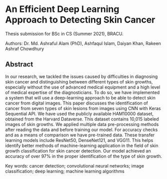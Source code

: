 # An Efficient Deep Learning Approach to Detecting Skin Cancer

Thesis submission for BSc in CS (Summer 2021), BRACU.

Authors: Dr. Md. Ashraful Alam (PhD), Ashfaqul Islam, Daiyan Khan, Rakeen Ashraf Chowdhury

Abstract 
-----------------------------------------------------------------------------------------------------------------------
In our research, we tackled the issues caused by difficulties in diagnosing skin cancer and distinguishing between different types of skin growths, especially without the use of advanced medical equipment and a high level of medical expertise of the diagnosticians. To do so, we have implemented a system that will use a deep-learning approach to be able to detect skin cancer from digital images. This paper discusses the identification of cancer from seven types of skin lesions from images using CNN with Keras Sequential API. We have used the publicly available HAM10000 dataset, obtained from the Harvard Dataverse. This dataset contains 10,015 labeled images of skin growths. We applied multiple data pre-processing methods after reading the data and before training our model. For accuracy checks and as a means of comparison we have pre-trained data. These transfer learning models include ResNet50, DenseNet121, and VGG11. This helps identify better methods of machine-learning application in the field of skin growth classification for skin cancer detection. Our model achieved an accuracy of over 97% in the proper identification of the type of skin growth.

Key words: cancer detection; convolutional neural networks; image classification; deep learning; machine learning algorithms
